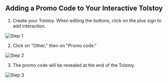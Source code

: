 ## Adding a Promo Code to Your Interactive Tolstoy

1. Create your Tolstoy. When editing the buttons, click on the plus sign to add interaction.

![Step 1](https://downloads.intercomcdn.com/i/o/888932474/ff52fd691fbc2ed170991a38/image.png)

2. Click on "Other," then on "Promo code."

![Step 2](https://downloads.intercomcdn.com/i/o/888932918/fa2752163744fec699a46bb4/image.png)

3. The promo code will be revealed at the end of the Tolstoy.

![Step 3](https://downloads.intercomcdn.com/i/o/888934250/8a861748d003052c96ecc9e7/image.png)